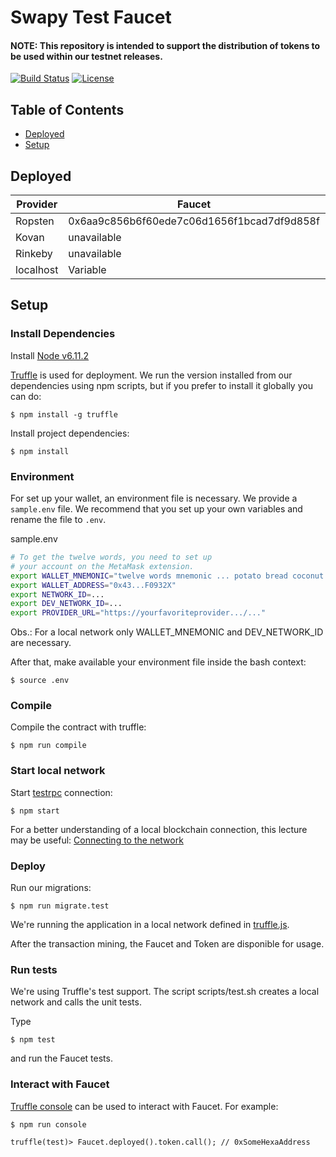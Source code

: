 # Swapy Test Faucet

#### NOTE: This repository is intended to support the distribution of tokens to be used within our testnet releases.

[![Build Status](https://travis-ci.org/SwapyNetwork/swapy-test-faucet.svg?branch=master)](https://travis-ci.org/SwapyNetwork/swapy-test-faucet)
[![License](https://img.shields.io/badge/License-Apache%202.0-blue.svg)](https://opensource.org/licenses/Apache-2.0)

## Table of Contents

* [Deployed](#deployed)
* [Setup](#setup)

## Deployed

| Provider  | Faucet                                     | Token                                      |
|-----------|--------------------------------------------|--------------------------------------------|
| Ropsten   | 0x6aa9c856b6f60ede7c06d1656f1bcad7df9d858f | 0xddcc1ebf2f4d47b485a201b64f41c1ddd18ab247 |
| Kovan     | unavailable                                | unavailable                                |
| Rinkeby   | unavailable                                | unavailable                                |
| localhost | Variable                                   | Variable                                   |

## Setup

### Install Dependencies
Install [Node v6.11.2](https://nodejs.org/en/download/releases/)

[Truffle](http://truffleframework.com/) is used for deployment. We run the version installed from our dependencies using npm scripts, but if you prefer to install it globally you can do:
```
$ npm install -g truffle
```
Install project dependencies:
```
$ npm install
```
### Environment

For set up your wallet, an environment file is necessary. We provide a `sample.env` file. We recommend that you set up your own variables and rename the file to `.env`.

sample.env
```bash
# To get the twelve words, you need to set up
# your account on the MetaMask extension.
export WALLET_MNEMONIC="twelve words mnemonic ... potato bread coconut pencil"
export WALLET_ADDRESS="0x43...F0932X"
export NETWORK_ID=...
export DEV_NETWORK_ID=...
export PROVIDER_URL="https://yourfavoriteprovider.../..."
```

Obs.: For a local network only WALLET_MNEMONIC and DEV_NETWORK_ID are necessary.

After that, make available your environment file inside the bash context:
```
$ source .env
```

### Compile

Compile the contract with truffle:
```
$ npm run compile
```
### Start local network

Start [testrpc](https://github.com/ethereumjs/testrpc) connection:
```
$ npm start
```
For a better understanding of a local blockchain connection, this lecture may be useful: [Connecting to the network](https://github.com/ethereum/go-ethereum/wiki/Connecting-to-the-network)

### Deploy
Run our migrations:
```
$ npm run migrate.test
```
We're running the application in a local network defined in [truffle.js](https://github.com/SwapyNetwork/swapy-test-faucet/blob/master/truffle.js).

After the transaction mining, the Faucet and Token are disponible for usage.

### Run tests
We're using Truffle's test support. The script scripts/test.sh creates a local network and calls the unit tests.

Type
```
$ npm test
```
and run the Faucet tests.

### Interact with Faucet

[Truffle console](https://truffle.readthedocs.io/en/beta/getting_started/console/) can be used to interact with Faucet. For example:
```
$ npm run console
```
```
truffle(test)> Faucet.deployed().token.call(); // 0xSomeHexaAddress
```
